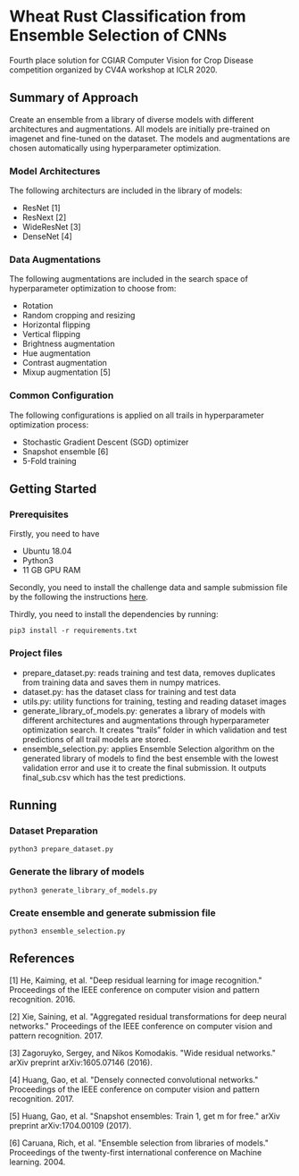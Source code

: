 # Wheat Rust Classification from Ensemble Selection of CNNs

Fourth place solution for CGIAR Computer Vision for Crop Disease competition organized by CV4A workshop at ICLR 2020.

## Summary of Approach

Create an ensemble from a library of diverse models with different architectures and augmentations. All models are initially pre-trained on imagenet and fine-tuned on the dataset. The models and augmentations are chosen automatically using hyperparameter optimization.

### Model Architectures

The following architecturs are included in the library of models:

* ResNet [1]
* ResNext [2]
* WideResNet [3]
* DenseNet [4]

### Data Augmentations

The following augmentations are included in the search space of hyperparameter optimization to choose from:

* Rotation
* Random cropping and resizing
* Horizontal flipping
* Vertical flipping
* Brightness augmentation
* Hue augmentation
* Contrast augmentation
* Mixup augmentation [5]

### Common Configuration

The following configurations is applied on all trails in hyperparameter optimization process:

* Stochastic Gradient Descent (SGD) optimizer
* Snapshot ensemble [6]
* 5-Fold training

## Getting Started

### Prerequisites

Firstly, you need to have 

* Ubuntu 18.04 
* Python3
* 11 GB GPU RAM

Secondly, you need to install the challenge data and sample submission file by the following the instructions [here](https://zindi.africa/competitions/iclr-workshop-challenge-1-cgiar-computer-vision-for-crop-disease/data).

Thirdly, you need to install the dependencies by running:

```
pip3 install -r requirements.txt
```

### Project files

* prepare_dataset.py: reads training and test data, removes duplicates from training data and saves them in numpy matrices.
* dataset.py: has the dataset class for training and test data
* utils.py: utility functions for training, testing and reading dataset images
* generate_library_of_models.py: generates a library of models with different architectures and augmentations through hyperparameter optimization search. It creates “trails” folder in which validation and test predictions of all trail models are stored.
* ensemble_selection.py: applies Ensemble Selection algorithm on the generated library of models to find the best ensemble with the lowest validation error and use it to create the final submission. It outputs final_sub.csv which has the test predictions.

## Running

### Dataset Preparation

```
python3 prepare_dataset.py
```

### Generate the library of models

```
python3 generate_library_of_models.py
```


### Create ensemble and generate submission file

```
python3 ensemble_selection.py
```

## References
[1] He, Kaiming, et al. "Deep residual learning for image recognition." Proceedings of the IEEE conference on computer vision and pattern recognition. 2016.

[2] Xie, Saining, et al. "Aggregated residual transformations for deep neural networks." Proceedings of the IEEE conference on computer vision and pattern recognition. 2017.

[3] Zagoruyko, Sergey, and Nikos Komodakis. "Wide residual networks." arXiv preprint arXiv:1605.07146 (2016). 

[4] Huang, Gao, et al. "Densely connected convolutional networks." Proceedings of the IEEE conference on computer vision and pattern recognition. 2017.

[5] Huang, Gao, et al. "Snapshot ensembles: Train 1, get m for free." arXiv preprint arXiv:1704.00109 (2017).

[6] Caruana, Rich, et al. "Ensemble selection from libraries of models." Proceedings of the twenty-first international conference on Machine learning. 2004.

